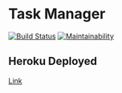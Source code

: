 # Task Manager

[![Build Status](https://travis-ci.org/Simp-lexx/project-lvl4-s445.svg?branch=master)](https://travis-ci.org/Simp-lexx/project-lvl4-s445)
[![Maintainability](https://api.codeclimate.com/v1/badges/6a9f6500ffdc2c3a7ed4/maintainability)](https://codeclimate.com/github/Simp-lexx/project-lvl4-s445/maintainability)

## Heroku Deployed

[Link](https://sl-taskmanager.herokuapp.com/)